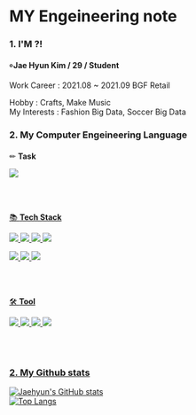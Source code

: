 # MY Engeineering note
#### 
### 1. I'M ?!
#### ৹ Jae Hyun Kim / 29 / Student

   Work Career : 2021.08 ~ 2021.09 BGF Retail 
   
   Hobby : Crafts, Make Music   
   My Interests : Fashion Big Data, Soccer Big Data   
####  
### 2. My Computer Engeineering Language 
####
✏ **Task**

<a href="https://github.com/dbtjr1103/mainpj"><img src="https://img.shields.io/badge/CV-Object Detection-blue"/> 


<br/>
<br/>


📚 **Tech Stack**

<img src="https://img.shields.io/badge/Python-3766AB?style=flat-square&logo=Python&logoColor=white"/>  <img src="https://img.shields.io/badge/Java-007396?style=flat-square&logo=Java&logoColor=white"/> <img src="https://img.shields.io/badge/MySQL-4479A1?style=flat-square&logo=MySQL&logoColor=white"/> 
<img src="https://img.shields.io/badge/Swift-F05138?style=flat-square&logo=Swift&logoColor=white"/> 
   
   
<img src="https://img.shields.io/badge/TensorFlow-FF6F00?style=flat-square&logo=TensorFlow&logoColor=white"/> <img src="https://img.shields.io/badge/PyTorch-EE4C2C?style=flat-square&logo=PyTorch&logoColor=white"/> <img src="https://img.shields.io/badge/Flask-000000?style=flat-square&logo=Flask&logoColor=white"/> 



<br/>
<br/>  
 
🛠 **Tool**


<img src="https://img.shields.io/badge/Colab-F9AB00?style=flat-square&logo=Google Colab&logoColor=white"/> <img src="https://img.shields.io/badge/VSCode-007ACC?style=flat-square&logo=Visual Studio Code&logoColor=white"/> <img src="https://img.shields.io/badge/AWS-232F3E?style=flat-square&logo=Amazon AWS&logoColor=white"/> <img src="https://img.shields.io/badge/Android-3DDC84?style=flat-square&logo=Android&logoColor=white"/>



<br/>
<br/>

### 2. My Github stats

![Jaehyun's GitHub stats](https://github-readme-stats.vercel.app/api?username=jh941213&show_icons=trueshow_icons=true&theme=merko)  
![Top Langs](https://github-readme-stats.vercel.app/api/top-langs/?username=jh941213&layout=compact&theme=tokyonight)
